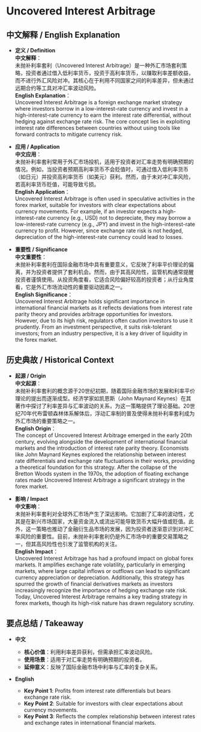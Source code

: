 # Uncovered Interest Arbitrage

## 中文解释 / English Explanation

* **定义 / Definition**  
  **中文解释**：  
  未抛补利率套利（Uncovered Interest Arbitrage）是一种外汇市场套利策略，投资者通过借入低利率货币，投资于高利率货币，以赚取利率差额收益，而不进行外汇风险对冲。其核心在于利用不同国家之间的利率差异，但未通过远期合约等工具对冲汇率波动风险。  
  **English Explanation**：  
  Uncovered Interest Arbitrage is a foreign exchange market strategy where investors borrow in a low-interest-rate currency and invest in a high-interest-rate currency to earn the interest rate differential, without hedging against exchange rate risk. The core concept lies in exploiting interest rate differences between countries without using tools like forward contracts to mitigate currency risk.

* **应用 / Application**  
  **中文应用**：  
  未抛补利率套利常用于外汇市场投机，适用于投资者对汇率走势有明确预期的情况。例如，当投资者预期高利率货币不会贬值时，可通过借入低利率货币（如日元）并投资高利率货币（如美元）获利。然而，由于未对冲汇率风险，若高利率货币贬值，可能导致亏损。  
  **English Application**：  
  Uncovered Interest Arbitrage is often used in speculative activities in the forex market, suitable for investors with clear expectations about currency movements. For example, if an investor expects a high-interest-rate currency (e.g., USD) not to depreciate, they may borrow a low-interest-rate currency (e.g., JPY) and invest in the high-interest-rate currency to profit. However, since exchange rate risk is not hedged, depreciation of the high-interest-rate currency could lead to losses.

* **重要性 / Significance**  
  **中文重要性**：  
  未抛补利率套利在国际金融市场中具有重要意义，它反映了利率平价理论的偏离，并为投资者提供了套利机会。然而，由于其高风险性，监管机构通常提醒投资者谨慎使用。从投资角度看，它适合风险偏好较高的投资者；从行业角度看，它是外汇市场流动性的重要驱动因素之一。  
  **English Significance**：  
  Uncovered Interest Arbitrage holds significant importance in international financial markets as it reflects deviations from interest rate parity theory and provides arbitrage opportunities for investors. However, due to its high risk, regulators often caution investors to use it prudently. From an investment perspective, it suits risk-tolerant investors; from an industry perspective, it is a key driver of liquidity in the forex market.

## 历史典故 / Historical Context

* **起源 / Origin**  
  **中文起源**：  
  未抛补利率套利的概念源于20世纪初期，随着国际金融市场的发展和利率平价理论的提出而逐渐成型。经济学家如凯恩斯（John Maynard Keynes）在其著作中探讨了利率差异与汇率波动的关系，为这一策略提供了理论基础。20世纪70年代布雷顿森林体系解体后，浮动汇率制的普及使得未抛补利率套利成为外汇市场的重要策略之一。  
  **English Origin**：  
  The concept of Uncovered Interest Arbitrage emerged in the early 20th century, evolving alongside the development of international financial markets and the introduction of interest rate parity theory. Economists like John Maynard Keynes explored the relationship between interest rate differentials and exchange rate fluctuations in their works, providing a theoretical foundation for this strategy. After the collapse of the Bretton Woods system in the 1970s, the adoption of floating exchange rates made Uncovered Interest Arbitrage a significant strategy in the forex market.

* **影响 / Impact**  
  **中文影响**：  
  未抛补利率套利对全球外汇市场产生了深远影响。它加剧了汇率的波动性，尤其是在新兴市场国家，大量资金流入或流出可能导致货币大幅升值或贬值。此外，这一策略也推动了金融衍生品市场的发展，因为投资者逐渐意识到对冲汇率风险的重要性。目前，未抛补利率套利仍是外汇市场中的重要交易策略之一，但其高风险性也引发了监管机构的关注。  
  **English Impact**：  
  Uncovered Interest Arbitrage has had a profound impact on global forex markets. It amplifies exchange rate volatility, particularly in emerging markets, where large capital inflows or outflows can lead to significant currency appreciation or depreciation. Additionally, this strategy has spurred the growth of financial derivatives markets as investors increasingly recognize the importance of hedging exchange rate risk. Today, Uncovered Interest Arbitrage remains a key trading strategy in forex markets, though its high-risk nature has drawn regulatory scrutiny.

## 要点总结 / Takeaway

* **中文**  
  - **核心价值**：利用利率差异获利，但需承担汇率波动风险。  
  - **使用场景**：适用于对汇率走势有明确预期的投资者。  
  - **延伸意义**：反映了国际金融市场中利率与汇率的复杂关系。  

* **English**  
  - **Key Point 1**: Profits from interest rate differentials but bears exchange rate risk.  
  - **Key Point 2**: Suitable for investors with clear expectations about currency movements.  
  - **Key Point 3**: Reflects the complex relationship between interest rates and exchange rates in international financial markets.